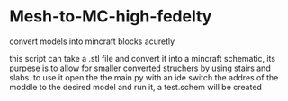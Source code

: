 # Mesh-to-MC-high-fedelty
 convert models into mincraft blocks acuretly

this script can take a .stl file and convert it into a mincraft schematic, its purpese is to allow for smaller converted struchers by using stairs and slabs.
to use it open the the main.py with an ide switch the addres of the moddle to the desired model and run it, a test.schem will be created
